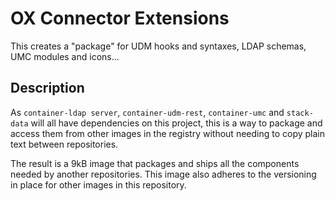 # OX Connector Extensions

This creates a "package" for UDM hooks and syntaxes, LDAP schemas, UMC modules and icons...


## Description
As `container-ldap server`, `container-udm-rest`, `container-umc` and `stack-data`
will all have dependencies on this project, this is a way to package and access
them from other images in the registry without needing to copy plain text
between repositories.

The result is a 9kB image that packages and ships all the components needed by
another repositories. This image also adheres to the versioning in place for
other images in this repository.
